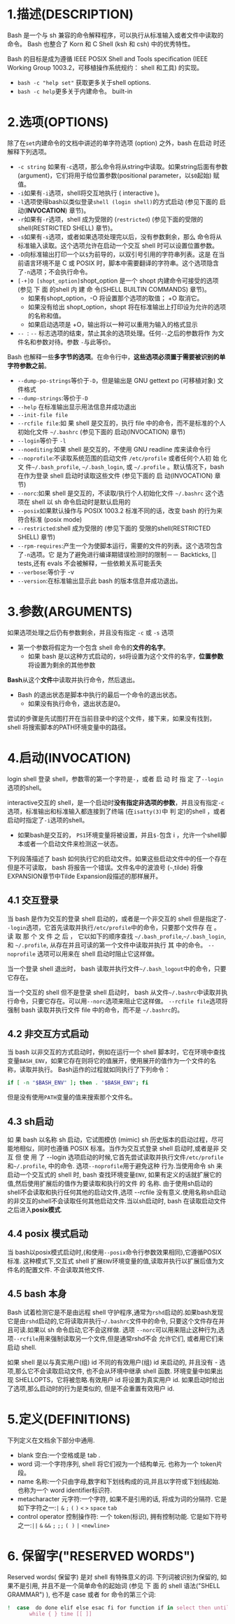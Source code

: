 # 1.描述(DESCRIPTION)
Bash 是一个与 sh 兼容的命令解释程序，可以执行从标准输入或者文件中读取的
命令。 Bash 也整合了 Korn 和 C Shell (ksh 和 csh) 中的优秀特性。

Bash 的目标是成为遵循 IEEE POSIX Shell and  Tools  specification  (IEEE
Working Group 1003.2，可移植操作系统规约： shell 和工具) 的实现。

* `bash -c "help set"` 获取更多关于shell options.
* `bash -c help`更多关于内建命令。 built-in

# 2.选项(OPTIONS)

除了在`set`内建命令的文档中讲述的单字符选项 (option) 之外，bash 在启动
时还解释下列选项。

* `-c string` 如果有`-c`选项，那么命令将从string中读取。如果string后面有参数(argument)，它们将用于给位置参数(positional parameter，以`$0`起始) 赋值。
* `-i`如果有`-i`选项，shell将交互地执行 ( interactive )。
* `-l`选项使得bash以类似登录`shell (login shell)`的方式启动 (参见下面的 启动(**INVOCATION**) 章节)。
* `-r`如果有`-r`选项，shell 成为受限的 (`restricted`) (参见下面的受限的shell(RESTRICTED SHELL) 章节)。
* `-s`如果有`-s`选项，或者如果选项处理完以后，没有参数剩余，那么 命令将从标准输入读取。这个选项允许在启动一个交互 shell 时可以设置位置参数。
* `-D`向标准输出打印一个以`$`为前导的，以双引号引用的字符串列表。这是 在当前语言环境不是 C 或 POSIX 时，脚本中需要翻译的字符串。这个选项隐含了`-n`选项；不会执行命令。
* `[-+]O [shopt_option]`shopt_option 是一个 shopt 内建命令可接受的选项 (参见 下 面 的shell   内 建 命 令(SHELL  BUILTIN  COMMANDS)   章节)。
  * 如果有shopt_option，-O 将设置那个选项的取值； +O 取消它。
  * 如果没有给出 shopt_option，shopt 将在标准输出上打印设为允许的选项的名称和值。
  * 如果启动选项是 +O，输出将以一种可以重用为输入的格式显示
* `-- `:   `--` 标志选项的结束，禁止其余的选项处理。任何`--`之后的参数将作 为文件名和参数对待。参数 `-`与此等价。

Bash 也解释一些**多字节的选项**。在命令行中，**这些选项必须置于需要被识别的单字符参数之前**。

* `--dump-po-strings`等价于`-D`，但是输出是 GNU gettext po (可移植对象) 文件格式
* `--dump-strings`:等价于`-D`
* `--help` 在标准输出显示用法信息并成功退出
* `--init-file file`
* `--rcfile file`:如 果 shell 是交互的，执行 file 中的命令，而不是标准的个人初始化文件 `~/.bashrc` (参见下面的 启动(INVOCATION) 章节)
* `--login`等价于 `-l`
* `--noediting`:如果 shell 是交互的，不使用 GNU readline 库来读命令行
* `--noprofile`:不读取系统范围的启动文件 `/etc/profile` 或者任何个人初 始 化 文 件`~/.bash_profile`,  `~/.bash_login`,   或  `~/.profile` 。默认情况下，bash 在作为登录 shell 启动时读取这些文件 (参见下面的 启 动(INVOCATION) 章节)
* `--norc`:如果 shell 是交互的，不读取/执行个人初始化文件 `~/.bashrc` 这个选项在 shell 以 sh 命令启动时是默认启用的
* `--posix`如果默认操作与 POSIX 1003.2 标准不同的话，改变 bash 的行为来符合标准 (posix mode)
* `--restricted`:shell 成为受限的 (参见下面的 受限的shell(RESTRICTED SHELL) 章节)
*  `--rpm-requires`:产生一个为使脚本运行，需要的文件的列表。这个选项包含了`-n`选项。它 是为了避免进行编译期错误检测时的限制－－ Backticks, [] tests,还有 evals 不会被解释，一些依赖关系可能丢失
*  `--verbose`:等价于 -v
* `--version`:在标准输出显示此 bash 的版本信息并成功退出。

# 3.参数(ARGUMENTS)
如果选项处理之后仍有参数剩余，并且没有指定 `-c` 或 `-s` 选项

* 第一个参数将假定为一个包含 shell 命令的**文件的名字**。
  * 如果 bash 是以这种方式启动的，`$0`将设置为这个文件的名字，**位置参数**将设置为剩余的其他参数
  
**Bash**从这个**文件**中读取并执行命令，然后退出。 

* Bash 的退出状态是脚本中执行的最后一个命令的退出状态。
  * 如果没有执行命令，退出状态是0。

尝试的步骤是先试图打开在当前目录中的这个文件，接下来，如果没有找到，shell 将搜索脚本的PATH环境变量中的路径。

# 4.启动(INVOCATION)
login shell 登录 shell，参数零的第一个字符是`-`，或者 启 动 时 指 定 了`--login`选项的shell。

interactive交互的 shell，是一个启动时**没有指定非选项的参数**，并且没有指定`-c`选项，标准输出和标准输入都连接到了终端 (在`isatty(3)`中 判 定)的shell ，或者启动时指定了`-i`选项的shell。

* 如果bash是交互的， `PS1`环境变量将被设置，并且`$-`包含 i ，允许一个shell脚本或者一个启动文件来检测这一状态。

下列段落描述了 bash 如何执行它的启动文件。如果这些启动文件中的任一个存在但是不可读取， bash 将报告一个错误。文件名中的波浪号 (`~`,tilde)  将像EXPANSION章节中Tilde Expansion段描述的那样展开。

## 4.1 交互登录
当  bash 是作为交互的登录 shell 启动的，或者是一个非交互的 shell 但是指定了`--login`选项，它首先读取并执行`/etc/profile`中的命令，只要那个文件存 在 。 读 取 那 个 文 件 之 后 ， 它以如下的顺序查找 `~/.bash_profile`,`~/.bash_login`, 和 `~/.profile`, 从存在并且可读的第一个文件中读取并执行 其 中的命令。 `--noprofile` 选项可以用来在 shell 启动时阻止它这样做。
 
当一个登录 shell 退出时， bash 读取并执行文件`~/.bash_logout`中的命令，只要它存在。

当一个交互的 shell 但不是登录 shell 启动时， bash 从文件`~/.bashrc`中读取并执行命令，只要它存在。可以用`--norc`选项来阻止它这样做。 `--rcfile file`选项将强制 bash 读取并执行文件 file 中的命令，而不是 `~/.bashrc`的。

## 4.2 非交互方式启动
当 bash 以非交互的方式启动时，例如在运行一个 shell 脚本时，它在环境中查找变量`BASH_ENV`，如果它存在则将它的值展开，使用展开的值作为一个文件的名称，读取并执行。 Bash运作的过程就如同执行了下列命令：

```bash
if [ -n "$BASH_ENV" ]; then . "$BASH_ENV"; fi
```
但是没有使用`PATH`变量的值来搜索那个文件名。

## 4.3 sh启动
如 果 bash 以名称 sh 启动，它试图模仿 (mimic) sh 历史版本的启动过程，尽可能地相似，同时也遵循 POSIX 标准。当作为交互式登录 shell 启动时,或者是非 交 互 但 使 用 了  --login   选项启动的时候,它首先尝试读取并执行文件`/etc/profile` 和`~/.profile`, 中的命令.  选项`--noprofile`用于避免这种 行为.当使用命令 sh 来启动一个交互式的 shell 时, bash 查找环境变量`ENV`, 如果有定义的话就扩展它的值,然后使用扩展后的值作为要读取和执行的文件 的 名称. 由于使用sh启动的 shell不会读取和执行任何其他的启动文件,选项
--rcfile 没有意义.使用名称sh启动的非交互的shell不会读取任何其他启动文件.当以sh启动时, bash 在读取启动文件之后进入**posix模式**.

## 4.4 posix 模式启动
当 bash以posix模式启动时,(和使用`--posix`命令行参数效果相同),它遵循POSIX 标准.  这种模式下,交互式 shell 扩展`ENV`环境变量的值,读取并执行以扩展后值为文件名的配置文件.  不会读取其他文件.

## 4.5 bash 本身
Bash 试着检测它是不是由远程 shell 守护程序,通常为`rshd`启动的.如果bash发现它是由`rshd`启动的,它将读取并执行`~/.bashrc`文件中的命令, 只要这个文件存在并且可读.如果以 sh 命令启动,它不会这样做.  选项 `--norc`可以用来阻止这种行为,选项`--rcfile`用来强制读取另一个文件,但是通常rshd不会 允许它们, 或者用它们来启动 shell.

如果 shell 是以与真实用户(组) id 不同的有效用户(组) id 来启动的, 并且没有 - 选项,那么它不会读取启动文件, 也不会从环境中继承 shell 函数. 环境变量中如果出现 SHELLOPTS，它将被忽略.有效用户 id 将设置为真实用户 id.  如果启动时给出了选项,那么启动时的行为是类似的, 但是不会重置有效用户 id.

# 5.定义(DEFINITIONS)

下列定义在文档余下部分中通用.

* blank 空白:一个空格或是 tab .
* word 词:一个字符序列, shell 将它们视为一个结构单元. 也称为一个 token片段。
* name 名称:一个只由字母,数字和下划线构成的词,并且以字符或下划线起始. 也称为一个 word identifier标识符.
* metacharacter 元字符:一个字符, 如果不是引用的话, 将成为词的分隔符. 它是如下字符之一:`|`  `&` `;` `(` `)` `<` `>` `space` `tab`
* control operator 控制操作符: 一个 token(标识), 拥有控制功能. 它是如下符号之一:`||` `&` `&&` `;` `;;` `( )` `|` `<newline>`

# 6. 保留字("RESERVED WORDS")

Reserved  words( 保留字) 是对 shell 有特殊意义的词.  下列词被识别为保留的, 如果不是引用, 并且不是一个简单命令的起始词 (参见 下 面 的  shell 语法("SHELL GRAMMAR") ), 也不是 case 或者 for 命令的第三个词:

```bash
!  case  do done elif else esac fi for function if in select then until
       while { } time [[ ]]
```